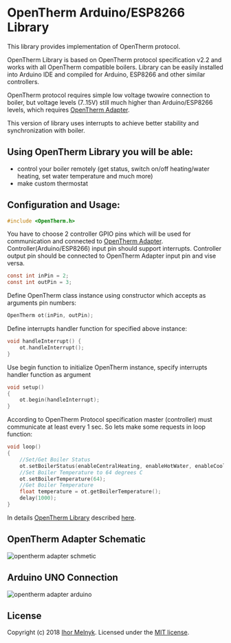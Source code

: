 # OpenTherm Arduino/ESP8266 Library

This library provides implementation of OpenTherm protocol.

OpenTherm Library is based on OpenTherm protocol specification v2.2 and works with all OpenTherm compatible boilers. Library can be easily installed into Arduino IDE and compiled for Arduino, ESP8266 and other similar controllers.

OpenTherm protocol requires simple low voltage twowire connection to boiler, but voltage levels (7..15V) still much higher than Arduino/ESP8266 levels, which requires [OpenTherm Adapter](http://ihormelnyk.com/opentherm_adapter).

This version of library uses interrupts to achieve better stability and synchronization with boiler.

## Using OpenTherm Library you will be able:
- control your boiler remotely (get status, switch on/off heating/water heating, set water temperature and much more)
- make custom thermostat

## Configuration and Usage:
```c
#include <OpenTherm.h>
```
You have to choose 2 controller GPIO pins which will be used for communication and connected to [OpenTherm Adapter](http://ihormelnyk.com/opentherm_adapter). Controller(Arduino/ESP8266) input pin should support interrupts.
Controller output pin should be connected to OpenTherm Adapter input pin and vise versa.
```c
const int inPin = 2;
const int outPin = 3;
```
Define OpenTherm class instance using constructor which accepts as arguments pin numbers:
```c
OpenTherm ot(inPin, outPin);
```
Define interrupts handler function for specified above instance:
```c
void handleInterrupt() {
	ot.handleInterrupt();
}
```
Use begin function to initialize OpenTherm instance, specify interrupts handler function as argument
```c
void setup()
{
    ot.begin(handleInterrupt);
}
```
According to OpenTherm Protocol specification master (controller) must communicate at least every 1 sec. So lets make some requests in loop function:
```c
void loop()
{
    //Set/Get Boiler Status
    ot.setBoilerStatus(enableCentralHeating, enableHotWater, enableCooling);
    //Set Boiler Temperature to 64 degrees C
    ot.setBoilerTemperature(64);
    //Get Boiler Temperature
    float temperature = ot.getBoilerTemperature();
    delay(1000);
}
```

In details [OpenTherm Library](http://ihormelnyk.com/opentherm_library) described [here](http://ihormelnyk.com/opentherm_library).

## OpenTherm Adapter Schematic
![opentherm adapter schmetic](http://ihormelnyk.com/Content/Pages/opentherm_adapter/opentherm_adapter_schematic.png)

## Arduino UNO Connection
![opentherm adapter arduino](http://ihormelnyk.com/Content/Pages/opentherm_adapter/opentherm_adapter_arduino_connection.png)

## License
Copyright (c) 2018 [Ihor Melnyk](http://ihormelnyk.com). Licensed under the [MIT license](/LICENSE?raw=true).
